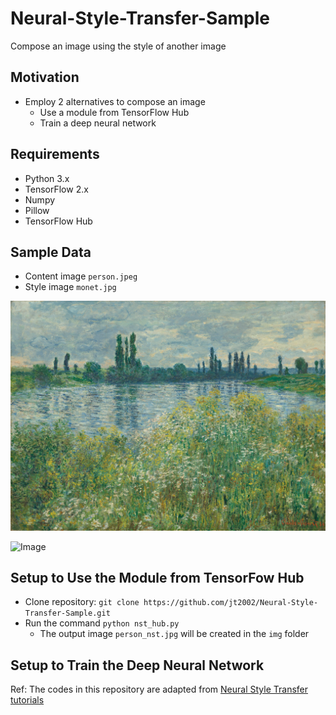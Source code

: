 # Neural-Style-Transfer-Sample
Compose an image using the style of another image

## Motivation
- Employ 2 alternatives to compose an image
  - Use a module from TensorFlow Hub
  - Train a deep neural network

## Requirements
- Python 3.x
- TensorFlow 2.x
- Numpy
- Pillow
- TensorFlow Hub

## Sample Data
- Content image `person.jpeg`
- Style image `monet.jpg`

![alt text](./img/monet.jpg?raw=true "Style Image")

![Image](../blob/master/myimage.png?raw=true)


## Setup to Use the Module from TensorFow Hub
- Clone repository: `git clone https://github.com/jt2002/Neural-Style-Transfer-Sample.git`
- Run the command `python nst_hub.py`
  - The output image `person_nst.jpg` will be created in the `img` folder

## Setup to Train the Deep Neural Network

Ref: The codes in this repository are adapted from [Neural Style Transfer tutorials](https://www.tensorflow.org/tutorials/generative/style_transfer)
